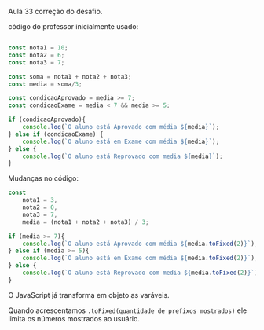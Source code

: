 Aula 33 correção do desafio.

código do professor inicialmente usado:

~~~js

const nota1 = 10;
const nota2 = 6;
const nota3 = 7;

const soma = nota1 + nota2 + nota3;
const media = soma/3;

const condicaoAprovado = media >= 7;
const condicaoExame = media < 7 && media >= 5;

if (condicaoAprovado){
    console.log(`O aluno está Aprovado com média ${media}`);
} else if (condicaoExame) {
    console.log(`O aluno está em Exame com média ${media}`);
} else {
    console.log(`O aluno está Reprovado com media ${media}`);
}

~~~

Mudanças no código:

~~~js
const 
    nota1 = 3,
    nota2 = 0,
    nota3 = 7,
    media = (nota1 + nota2 + nota3) / 3;

if (media >= 7){
    console.log(`O aluno está Aprovado com média ${media.toFixed(2)}`);
} else if (media >= 5){
    console.log(`O aluno está em Exame com média ${media.toFixed(2)}`);
} else {
    console.log(`O aluno está Reprovado com media ${media.toFixed(2)}`);
}
~~~

O JavaScript já transforma em objeto as varáveis.

Quando acrescentamos `.toFixed(quantidade de prefixos mostrados)` ele limita os números mostrados ao usuário.
